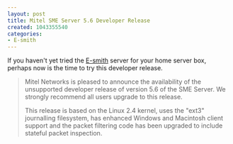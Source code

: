 ```yaml
--- 
layout: post
title: Mitel SME Server 5.6 Developer Release
created: 1043355540
categories: 
- E-smith
---
```

If you haven't yet tried the <a href="http://www.e-smith.org">E-smith</a> server for your home server box, perhaps now is the time to try this developer release.
<blockquote>
Mitel Networks is pleased to announce the availability of the unsupported developer release of version 5.6 of the SME Server. We strongly recommend all users upgrade to this release.

This release is based on the Linux 2.4 kernel, uses the "ext3" journalling filesystem, has enhanced Windows and Macintosh client support and the packet filtering code has been upgraded to include stateful packet inspection.
</blockquote>

